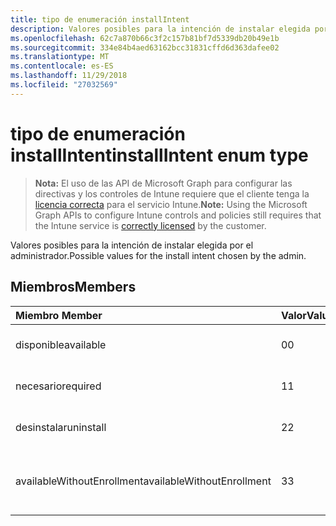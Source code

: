 ```yaml
---
title: tipo de enumeración installIntent
description: Valores posibles para la intención de instalar elegida por el administrador.
ms.openlocfilehash: 62c7a870b66c3f2c157b81bf7d5339db20b49e1b
ms.sourcegitcommit: 334e84b4aed63162bcc31831cffd6d363dafee02
ms.translationtype: MT
ms.contentlocale: es-ES
ms.lasthandoff: 11/29/2018
ms.locfileid: "27032569"
---
```

# <a name="installintent-enum-type"></a><span data-ttu-id="90eb4-103">tipo de enumeración installIntent</span><span class="sxs-lookup"><span data-stu-id="90eb4-103">installIntent enum type</span></span>

> <span data-ttu-id="90eb4-104">**Nota:** El uso de las API de Microsoft Graph para configurar las directivas y los controles de Intune requiere que el cliente tenga la [licencia correcta](https://go.microsoft.com/fwlink/?linkid=839381) para el servicio Intune.</span><span class="sxs-lookup"><span data-stu-id="90eb4-104">**Note:** Using the Microsoft Graph APIs to configure Intune controls and policies still requires that the Intune service is [correctly licensed](https://go.microsoft.com/fwlink/?linkid=839381) by the customer.</span></span>

<span data-ttu-id="90eb4-105">Valores posibles para la intención de instalar elegida por el administrador.</span><span class="sxs-lookup"><span data-stu-id="90eb4-105">Possible values for the install intent chosen by the admin.</span></span>
## <a name="members"></a><span data-ttu-id="90eb4-106">Miembros</span><span class="sxs-lookup"><span data-stu-id="90eb4-106">Members</span></span>
|<span data-ttu-id="90eb4-107">Miembro	</span><span class="sxs-lookup"><span data-stu-id="90eb4-107">Member</span></span>|<span data-ttu-id="90eb4-108">Valor</span><span class="sxs-lookup"><span data-stu-id="90eb4-108">Value</span></span>|<span data-ttu-id="90eb4-109">Descripción</span><span class="sxs-lookup"><span data-stu-id="90eb4-109">Description</span></span>|
|:---|:---|:---|
|<span data-ttu-id="90eb4-110">disponible</span><span class="sxs-lookup"><span data-stu-id="90eb4-110">available</span></span>|<span data-ttu-id="90eb4-111">0</span><span class="sxs-lookup"><span data-stu-id="90eb4-111">0</span></span>|<span data-ttu-id="90eb4-112">Intención de instalación disponibles.</span><span class="sxs-lookup"><span data-stu-id="90eb4-112">Available install intent.</span></span>|
|<span data-ttu-id="90eb4-113">necesario</span><span class="sxs-lookup"><span data-stu-id="90eb4-113">required</span></span>|<span data-ttu-id="90eb4-114">1</span><span class="sxs-lookup"><span data-stu-id="90eb4-114">1</span></span>|<span data-ttu-id="90eb4-115">Intención de instalación necesarios.</span><span class="sxs-lookup"><span data-stu-id="90eb4-115">Required install intent.</span></span>|
|<span data-ttu-id="90eb4-116">desinstalar</span><span class="sxs-lookup"><span data-stu-id="90eb4-116">uninstall</span></span>|<span data-ttu-id="90eb4-117">2</span><span class="sxs-lookup"><span data-stu-id="90eb4-117">2</span></span>|<span data-ttu-id="90eb4-118">Desinstale la intención de instalar.</span><span class="sxs-lookup"><span data-stu-id="90eb4-118">Uninstall install intent.</span></span>|
|<span data-ttu-id="90eb4-119">availableWithoutEnrollment</span><span class="sxs-lookup"><span data-stu-id="90eb4-119">availableWithoutEnrollment</span></span>|<span data-ttu-id="90eb4-120">3</span><span class="sxs-lookup"><span data-stu-id="90eb4-120">3</span></span>|<span data-ttu-id="90eb4-121">Está disponible sin la intención de instalar de inscripción.</span><span class="sxs-lookup"><span data-stu-id="90eb4-121">Available without enrollment install intent.</span></span>|




